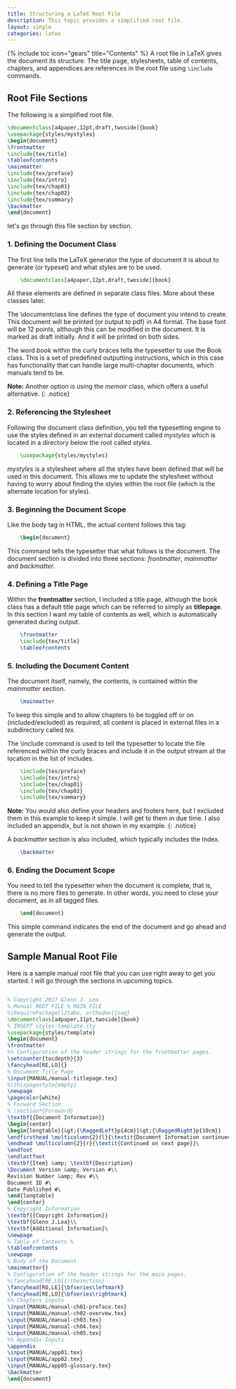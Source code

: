 ```yaml
---
title: Structuring a LaTeX Root File
description: This topic provides a simplified root file.
layout: single
categories: latex
---
```

{% include toc icon="gears" title="Contents" %}
A root file in LaTeX gives the document its structure. The title page, stylesheets, table of contents, chapters, and appendices are references in the root file using `\include` commands.

## Root File Sections
The following is a simplified root file.

```latex
\documentclass[a4paper,12pt,draft,twoside]{book}
\usepackage{styles/mystyles}
\begin{document}
\frontmatter
\include{tex/title}
\tableofcontents
\mainmatter
\include{tex/preface}
\include{tex/intro}
\include{tex/chap01}
\include{tex/chap02}
\include{tex/summary}
\backmatter
\end{document}
```

let's go through this file section by section.

### 1. Defining the Document Class

The first line tells the LaTeX generator the type of document it is about to generate (or typeset) and what styles are to be used.

```latex
    \documentclass[a4paper,12pt,draft,twoside]{book}
```

All these elements are defined in separate class files. More about these classes later.

The \documentclass line defines the type of document you intend to create. This document will be printed (or output to pdf) in A4 format. The base font will be 12 points, although this can be modified in the document. It is marked as draft initially. And it will be printed on both sides.

The word *book* within the curly braces tells the typesetter to use the Book class. This is a set of predefined outputting instructions, which in this case has functionality that can handle large multi-chapter documents, which manuals tend to be.

**Note:** Another option is using the *memoir* class, which offers a useful alternative.
{: .notice}

### 2. Referencing the Stylesheet

Following the document class definition, you tell the typesetting engine to use the styles defined in an external document called *mystyles* which is located in a directory below the root called *styles*.

```latex
    \usepackage{styles/mystyles}
```

*mystyles* is a stylesheet where all the styles have been defined that will be used in this document. This allows me to update the stylesheet without having to worry about finding the styles within the root file (which is the alternate location for styles).

### 3. Beginning the Document Scope

Like the body tag in HTML, the actual content follows this tag:

```latex
    \begin{document}
```

This command tells the typesetter that what follows is the document. The document section is divided into three sections: *frontmatter*, *mainmatter* and *backmatter*.

### 4. Defining a Title Page

Within the **frontmatter** section, I included a title page, although the book class has a default title page which can be referred to simply as **titlepage**. In this section I want my table of contents as well, which is automatically generated during output.

```latex
    \frontmatter
    \include{tex/title}
    \tableofcontents
```

### 5. Including the Document Content

The document itself, namely, the contents, is contained within the *mainmatter* section.

```latex
    \mainmatter
```

To keep this simple and to allow chapters to be toggled off or on (included/excluded) as required, all content is placed in external files in a subdirectory called *tex*.

The \include command is used to tell the typesetter to locate the file referenced within the curly braces and include it in the output stream at the location in the list of includes.

```latex
    \include{tex/preface}
    \include{tex/intro}
    \include{tex/chap01}
    \include{tex/chap02}
    \include{tex/summary}
```

**Note:** You would also define your headers and footers here, but I excluded them in this example to keep it simple. I will get to them in due time. I also included an appendix, but is not shown in my example.
{: .notice}

A *backmatter* section is also included, which typically includes the Index.

```latex
    \backmatter
```

### 6. Ending the Document Scope

You need to tell the typesetter when the document is complete, that is, there is no more files to generate. In other words, you need to close your document, as in all tagged files.

```latex
    \end{document}
```

This simple command indicates the end of the document and go ahead and generate the output.

## Sample Manual Root File

Here is a sample manual root file that you can use right away to get you started. I will go through the sections in upcoming topics.

```latex

% Copyright 2017 Glenn J. Lea
% Manual ROOT FILE % MAIN FILE
%\RequirePackage[l2tabu, orthodox]{nag}
\documentclass[a4paper,11pt,twoside]{book}
% INSERT styles-template.sty
\usepackage{styles/template}
\begin{document}
\frontmatter
%% Configuration of the header strings for the frontmatter pages.
\setcounter{tocdepth}{3}
\fancyhead[RE,LO]{}
% Document Title Page
\input{MANUAL/manual-titlepage.tex}
%\thispagestyle{empty}
\newpage
\pagecolor{white}
% Forward Section  
% \section*{Foreward}
\textbf{{Document Information}}  
\begin{center}
\begin{longtable}{&gt;{\RaggedLeft}p{4cm}|&gt;{\RaggedRight}p{10cm}}
\endfirsthead \multicolumn{2}{l}{\textit{Document Information continued}}\
\endhead \multicolumn{2}{r}{\textit{Continued on next page}}\
\endfoot
\endlastfoot
\textbf{Item} &amp; \textbf{Description}
\Document Version &amp; Version #\\
Revision Number &amp; Rev #\\
Document ID #\
Date Published #\
\end{longtable}
\end{center}
% Copyright Information
\textbf{{Copyright Information}}
\textbf{Glenn J.Lea}\\
\textbf{Additional Information}\
\newpage
% Table of Contents %
\tableofcontents
\newpage  
% Body of the Document
\mainmatter{}
% Configuration of the header strings for the main pages.
%\fancyhead[RE,LO]{\thesection}
\fancyhead[RO,LE]{\bfseries\leftmark}
\fancyhead[RE,LO]{\bfseries\rightmark}
%% Chapters inputs
\input{MANUAL/manual-ch01-preface.tex}
\input{MANUAL/manual-ch02-overvew.tex}
\input{MANUAL/manual-ch03.tex}
\input{MANUAL/manual-ch04.tex}
\input{MANUAL/manual-ch05.tex}
%% Appendix Inputs
\appendix
\input{MANUAL/app01.tex}
\input{MANUAL/app02.tex}
\input{MANUAL/app05-glossary.tex}
\backmatter
\end{document}
```    
